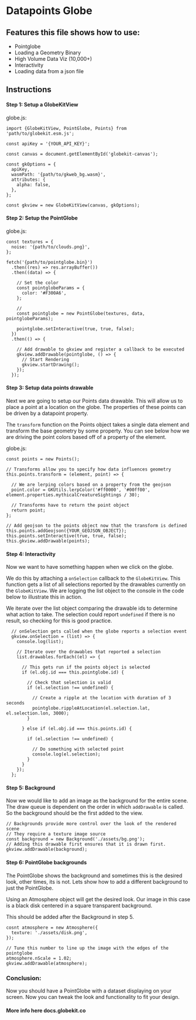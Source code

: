 # Datapoints Globe

## Features this file shows how to use:
- Pointglobe
- Loading a Geometry Binary
- High Volume Data Viz (10,000+)
- Interactivity
- Loading data from a json file

## Instructions

#### Step 1: Setup a GlobeKitView

globe.js:
```
import {GlobeKitView, PointGlobe, Points} from 'path/to/globekit.esm.js';

const apiKey = '{YOUR_API_KEY}';

const canvas = document.getElementById('globekit-canvas');

const gkOptions = {
  apiKey,
  wasmPath: '{path/to/gkweb_bg.wasm}',
  attributes: {
    alpha: false,
  },
};

const gkview = new GlobeKitView(canvas, gkOptions);
```

#### Step 2: Setup the PointGlobe

globe.js:
```
const textures = {
  noise: '{path/to/clouds.png}',
};

fetch('{path/to/pointglobe.bin}')
  .then((res) => res.arrayBuffer())
  .then((data) => {

    // Set the color 
    const pointglobeParams = {
      color: '#F300A6',
    };

    // 
    const pointglobe = new PointGlobe(textures, data, pointglobeParams);

    pointglobe.setInteractive(true, true, false);
  })
  .then(() => {
    
    // Add drawable to gkview and register a callback to be executed 
    gkview.addDrawable(pointglobe, () => {
      // Start Rendering
      gkview.startDrawing();
    });
  });
```

#### Step 3: Setup data points drawable
Next we are going to setup our Points data drawable. This will allow us to place a point at a location on the globe. The properties of these points can be driven by a datapoint property.

The `transform` function on the Points object takes a single data element and transform the base geometry by some property. You can see below how we are driving the point colors based off of a property of the element.

globe.js:
```
const points = new Points();

// Transforms allow you to specify how data influences geometry
this.points.transform = (element, point) => {

  // We are lerping colors based on a property from the geojson
  point.color = GKUtils.lerpColor('#ff0000', '#00ff00', element.properties.mythicalCreatureSightings / 30);

  // Transforms have to return the point object
  return point;
};

// Add geojson to the points object now that the transform is defined
this.points.addGeojson({YOUR_GEOJSON_OBJECT});
this.points.setInteractive(true, true, false);
this.gkview.addDrawable(points);
```

#### Step 4: Interactivity
Now we want to have something happen when we click on the globe.

We do this by attaching a `onSelection` callback to the `GlobeKitView`. This function gets a list of all selections reported by the drawables currently on the `GlobeKitView`. We are logging the list object to the console in the code below to illustrate this in action. 

We iterate over the list object comparing the drawable ids to determine what action to take. The selection could report `undefined` if there is no result, so checking for this is good practice. 

```
  // onSelection gets called when the globe reports a selection event
  gkview.onSelection = (list) => {
    console.log(list);

    // Iterate over the drawables that reported a selection
    list.drawables.forEach((el) => {

      // This gets run if the points object is selected
      if (el.obj.id === this.pointglobe.id) {
      
        // Check that selection is valid
        if (el.selection !== undefined) {

          // Create a ripple at the location with duration of 3 seconds
          pointglobe.rippleAtLocation(el.selection.lat, el.selection.lon, 3000);
        }
      
      } else if (el.obj.id === this.points.id) {

        if (el.selection !== undefined) {
        
          // Do something with selected point
          console.log(el.selection);
        }
      }
    });
  };
```

#### Step 5: Background

Now we would like to add an image as the background for the entire scene. The draw queue is dependent on the order in which `addDrawable` is called. So the background should be the first added to the view.

```
// Backgrounds provide more control over the look of the rendered scene
// They require a texture image source
const background = new Background('./assets/bg.png');
// Adding this drawable first ensures that it is drawn first.
gkview.addDrawable(background);
```

#### Step 6: PointGlobe backgrounds

The PointGlobe shows the background and sometimes this is the desired look, other times, its is not. Lets show how to add a different background to just the PointGlobe.

Using an Atmosphere object will get the desired look. Our image in this case is a black disk centered in a square transparent background. 

This should be added after the Background in step 5.

```
cosnt atmosphere = new Atmosphere({
  texture: './assets/disk.png',
});

// Tune this number to line up the image with the edges of the pointglobe
atmosphere.nScale = 1.02;
gkview.addDrawable(atmosphere);
```

### Conclusion:

Now you should have a PointGlobe with a dataset displaying on your screen. Now you can tweak the look and functionality to fit your design. 

#### More info here docs.globekit.co

